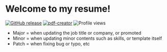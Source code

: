 # Welcome to my resume!
[![GitHub release](https://img.shields.io/github/release/Naereen/StrapDown.js.svg)](https://github.com/yururin/resume)
[![pdf-creator](https://github.com/yururin/resume/actions/workflows/patch.yml/badge.svg?branch=main)](https://github.com/yururin/resume/actions/workflows/patch.yml)
![Profile views](https://github.com/yururin/resume/releases)


- Major = when updating the job title or company, or promoted
- Minor = when updating minor contents such as skills, or template itself
- Patch = when fixing bug or typo, etc
